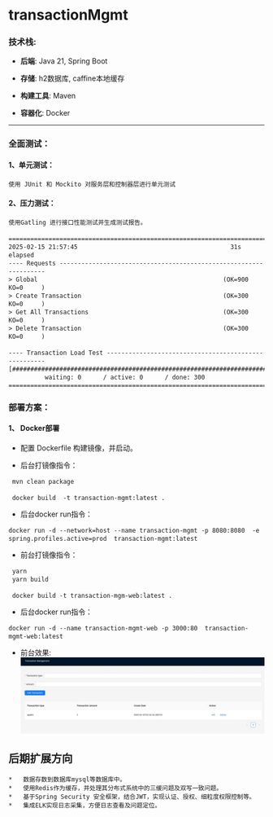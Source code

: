 # transactionMgmt



### **技术栈**:

* **后端**: Java 21, Spring Boot
* **存储**: h2数据库, caffine本地缓存

* **构建工具**: Maven

*   **容器化**: Docker
***




### **全面测试**：

#### 1、单元测试： 
    使用 JUnit 和 Mockito 对服务层和控制器层进行单元测试


#### 2、压力测试：

    使用Gatling 进行接口性能测试并生成测试报告。
    
    ================================================================================
    2025-02-15 21:57:45                                          31s elapsed
    ---- Requests ------------------------------------------------------------------
    > Global                                                   (OK=900    KO=0     )
    > Create Transaction                                       (OK=300    KO=0     )
    > Get All Transactions                                     (OK=300    KO=0     )
    > Delete Transaction                                       (OK=300    KO=0     )

    ---- Transaction Load Test -----------------------------------------------------
    [##########################################################################]100%
              waiting: 0      / active: 0      / done: 300   
    ================================================================================

    


### **部署方案**：

#### 1、 Docker部署
- 配置 Dockerfile 构建镜像，并启动。


- 后台打镜像指令：
```
 mvn clean package 

 docker build  -t transaction-mgmt:latest .
```
- 后台docker run指令：
```
docker run -d --network=host --name transaction-mgmt -p 8080:8080  -e spring.profiles.active=prod  transaction-mgmt:latest
```


- 前台打镜像指令：
```
 yarn
 yarn build

 docker build -t transaction-mgm-web:latest .
```
- 后台docker run指令：
```
docker run -d --name transaction-mgmt-web -p 3000:80  transaction-mgmt-web:latest
```
- 前台效果:
![效果](/images/fe.jpg "")


##  后期扩展方向

    *   数据存数到数据库mysql等数据库中。
    *   使用Redis作为缓存，并处理其分布式系统中的三缓问题及双写一致问题。
    *   基于Spring Security 安全框架，结合JWT，实现认证、授权、细粒度权限控制等。
    *   集成ELK实现日志采集，方便日志查看及问题定位。

